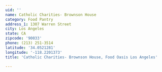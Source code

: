 ```yaml
---
uid: ''
name: Catholic Charities- Brownson House
category: Food Pantry
address_1: 1307 Warren Street
city: Los Angeles
state: CA
zipcode: '90033'
phone: (213) 251-3514
latitude: '34.0521281'
longitude: '-118.2201373'
title: 'Catholic Charities- Brownson House, Food Oasis Los Angeles'

---
```

